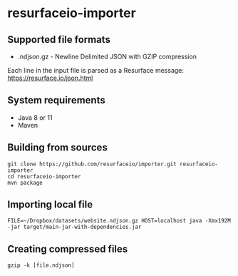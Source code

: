 # resurfaceio-importer

## Supported file formats

* .ndjson.gz - Newline Delimited JSON with GZIP compression

Each line in the input file is parsed as a Resurface message:
https://resurface.io/json.html

## System requirements

* Java 8 or 11
* Maven

## Building from sources

```
git clone https://github.com/resurfaceio/importer.git resurfaceio-importer
cd resurfaceio-importer
mvn package
```

## Importing local file

```
FILE=~/Dropbox/datasets/website.ndjson.gz HOST=localhost java -Xmx192M -jar target/main-jar-with-dependencies.jar
```

## Creating compressed files

```
gzip -k [file.ndjson]
```